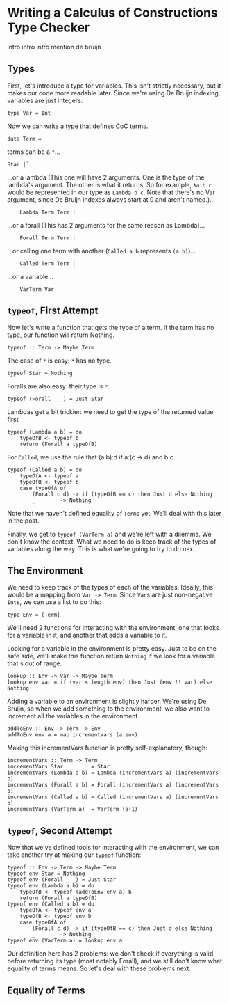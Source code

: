 # Writing a Calculus of Constructions Type Checker
intro intro intro
mention de bruijn
## Types
First, let's introduce a type for variables.
This isn't strictly necessary, but it makes our code more readable later.
Since we're using De Bruijn indexing, variables are just integers:
```
type Var = Int
```
Now we can write a type that defines CoC terms.
```
data Term =
```
terms can be a `*`...
```
Star |`
```
...or a lambda
(This one will have 2 arguments.
One is the type of the lambda's argument.
The other is what it returns.
So for example, `λa:b.c` would be represented in our type as `Lambda b c`.
Note that there's no Var argument, since De Bruijn indexes always start at 0 and aren't named.)...
```
    Lambda Term Term |
```
...or a forall
(This has 2 arguments for the same reason as Lambda)...
```
    Forall Term Term |
```
...or calling one term with another (`Called a b` represents `(a b)`)...
```
    Called Term Term |
```
...or a variable...
```
    VarTerm Var
```
## `typeof`, First Attempt
Now let's write a function that gets the type of a term.
If the term has no type, our function will return Nothing.
```
typeof :: Term -> Maybe Term
```
The case of `*` is easy: `*` has no type.
```
typeof Star = Nothing
```
Foralls are also easy: their type is `*`:
```
typeof (Forall _ _) = Just Star
```
Lambdas get a bit trickier: we need to get the type of the returned value first
```
typeof (Lambda a b) = do
    typeOfB <- typeof b
    return (Forall a typeOfB)
```
For `Called`, we use the rule that (a b):d if a:(c -> d) and b:c.
```
typeof (Called a b) = do
    typeOfA <- typeof a
    typeOfB <- typeof b
    case typeOfA of
        (Forall c d) -> if (typeOfB == c) then Just d else Nothing
        _        -> Nothing
```
Note that we haven't defined equality of `Term`s yet. We'll deal with this later in the post.

Finally, we get to `typeof (VarTerm a)` and we're left with a dilemma.
We don't know the context.
What we need to do is keep track of the types of variables along the way.
This is what we're going to try to do next.

## The Environment
We need to keep track of the types of each of the variables.
Ideally, this would be a mapping from `Var -> Term`.
Since `Var`s are just non-negative `Int`s, we can use a list to do this:
```
type Env = [Term]
```
We'll need 2 functions for interacting with the environment: one that looks for a variable in it, and another that adds a variable to it.

Looking for a variable in the environment is pretty easy.
Just to be on the safe side, we'll make this function return `Nothing` if we look for a variable that's out of range.
```
lookup :: Env -> Var -> Maybe Term
lookup env var = if (var < length env) then Just (env !! var) else Nothing
```
Adding a variable to an environment is slightly harder.
We're using De Bruijn, so when we add something to the environment,
we also want to increment all the variables in the environment.
```
addToEnv :: Env -> Term -> Env
addToEnv env a = map incrementVars (a:env)
```
Making this incrementVars function is pretty self-explanatory, though:
```
incrementVars :: Term -> Term
incrementVars Star         = Star
incrementVars (Lambda a b) = Lambda (incrementVars a) (incrementVars b)
incrementVars (Forall a b) = Forall (incrementVars a) (incrementVars b)
incrementVars (Called a b) = Called (incrementVars a) (incrementVars b)
incrementVars (VarTerm a)  = VarTerm (a+1)
```
## `typeof`, Second Attempt
Now that we've defined tools for interacting with the environment, we can take another try at making our `typeof` function:
```
typeof :: Env -> Term -> Maybe Term
typeof env Star = Nothing
typeof env (Forall _ _) = Just Star
typeof env (Lambda a b) = do
    typeOfB <- typeof (addToEnv env a) b
    return (Forall a typeOfB)
typeof env (Called a b) = do
    typeOfA <- typeof env a
    typeOfB <- typeof env b
    case typeOfA of
        (Forall c d) -> if (typeOfB == c) then Just d else Nothing
        _        -> Nothing
typeof env (VarTerm a) = lookup env a
```
Our definition here has 2 problems:
we don't check if everything is valid before returning its type (most notably Forall),
and we still don't know what equality of terms means.
So let's deal with these problems next.
## Equality of Terms
